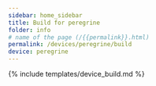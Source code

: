 ```yaml
---
sidebar: home_sidebar
title: Build for peregrine
folder: info
# name of the page (/{{permalink}}.html)
permalink: /devices/peregrine/build
device: peregrine
---
```

{% include templates/device_build.md %}
